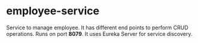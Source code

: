 # employee-service

Service to manage employee. It has different end points to perform CRUD operations. Runs on port **8079**.
It uses Eureka Server for service discovery.
